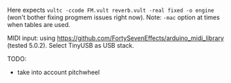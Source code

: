 
Here expects `vultc -ccode FM.vult reverb.vult -real fixed -o engine ` (won't bother fixing progmem issues right now). Note: `-mac` option at times when tables are used.

MIDI input: using https://github.com/FortySevenEffects/arduino_midi_library (tested 5.0.2). Select TinyUSB as USB stack.

TODO:

- take into account pitchwheel
